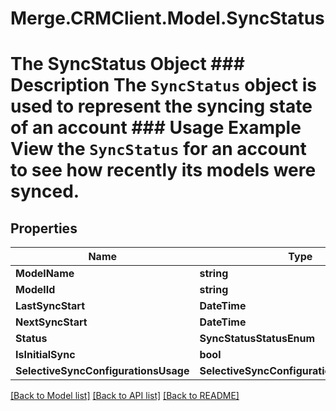# Merge.CRMClient.Model.SyncStatus
# The SyncStatus Object ### Description The `SyncStatus` object is used to represent the syncing state of an account  ### Usage Example View the `SyncStatus` for an account to see how recently its models were synced.

## Properties

Name | Type | Description | Notes
------------ | ------------- | ------------- | -------------
**ModelName** | **string** |  | 
**ModelId** | **string** |  | 
**LastSyncStart** | **DateTime** |  | [optional] 
**NextSyncStart** | **DateTime** |  | [optional] 
**Status** | **SyncStatusStatusEnum** |  | 
**IsInitialSync** | **bool** |  | 
**SelectiveSyncConfigurationsUsage** | **SelectiveSyncConfigurationsUsageEnum** |  | [optional] 

[[Back to Model list]](../README.md#documentation-for-models) [[Back to API list]](../README.md#documentation-for-api-endpoints) [[Back to README]](../README.md)

